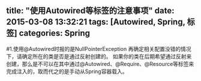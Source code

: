 title: "使用Autowired等标签的注意事项"
date: 2015-03-08 13:32:21
tags: [Autowired, Spring, 标签]
categories: Spring
---
#1.使用@Autowired时报的是NullPointerException
再确定相关配置没错的情况下，请确定所在的类是否是通过反射创建的。
如果你的类在后期希望通过反射来创建，那么是不可以在其中通过@Autowired、@Require、@Resource等标签来完成注入的，取而代之的是手动从Spring容器载入。
